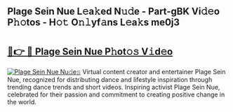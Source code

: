 ## Plage Sein Nue L𝚎a𝚔ed N𝚞𝚍e - Part-gBK Vi𝚍𝚎o P𝚑𝚘tos - H𝚘𝚝 O𝚗𝚕yf𝚊ns L𝚎a𝚔s me0j3

# <h2><a href="http://kf2spc4.oniu.top/?m=Plage+Sein+Nue">🔗👉 🔴 Plage Sein Nue P𝚑ot𝚘𝚜 V𝚒d𝚎o</a></h2>

[![Plage Sein Nue Nu𝚍e𝚜](https://i.imgur.com/0qMVB7G.gif)](http://kf2spc4.oniu.top/?m=Plage+Sein+Nue)
Virtual content creator and entertainer Plage Sein Nue, recognized for distributing dance and lifestyle inspiration through trending dance trends and short videos. Inspiring activist Plage Sein Nue, celebrated for their passion and commitment to creating positive change in the world.  
